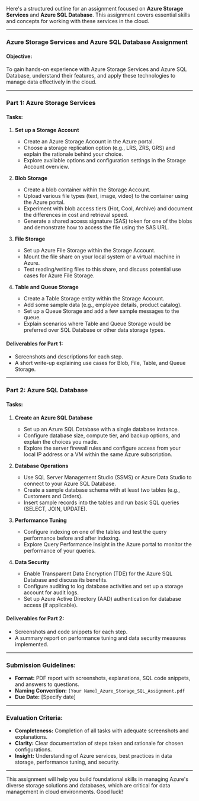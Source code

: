 Here's a structured outline for an assignment focused on **Azure Storage Services** and **Azure SQL Database**. This assignment covers essential skills and concepts for working with these services in the cloud.

---

### **Azure Storage Services and Azure SQL Database Assignment**

#### **Objective:**
To gain hands-on experience with Azure Storage Services and Azure SQL Database, understand their features, and apply these technologies to manage data effectively in the cloud.

---

### **Part 1: Azure Storage Services**

#### **Tasks:**

1. **Set up a Storage Account**
   - Create an Azure Storage Account in the Azure portal.
   - Choose a storage replication option (e.g., LRS, ZRS, GRS) and explain the rationale behind your choice.
   - Explore available options and configuration settings in the Storage Account overview.

2. **Blob Storage**
   - Create a blob container within the Storage Account.
   - Upload various file types (text, image, video) to the container using the Azure portal.
   - Experiment with blob access tiers (Hot, Cool, Archive) and document the differences in cost and retrieval speed.
   - Generate a shared access signature (SAS) token for one of the blobs and demonstrate how to access the file using the SAS URL.

3. **File Storage**
   - Set up Azure File Storage within the Storage Account.
   - Mount the file share on your local system or a virtual machine in Azure.
   - Test reading/writing files to this share, and discuss potential use cases for Azure File Storage.

4. **Table and Queue Storage**
   - Create a Table Storage entity within the Storage Account.
   - Add some sample data (e.g., employee details, product catalog).
   - Set up a Queue Storage and add a few sample messages to the queue.
   - Explain scenarios where Table and Queue Storage would be preferred over SQL Database or other data storage types.

#### **Deliverables for Part 1:**
   - Screenshots and descriptions for each step.
   - A short write-up explaining use cases for Blob, File, Table, and Queue Storage.

---

### **Part 2: Azure SQL Database**

#### **Tasks:**

1. **Create an Azure SQL Database**
   - Set up an Azure SQL Database with a single database instance.
   - Configure database size, compute tier, and backup options, and explain the choices you made.
   - Explore the server firewall rules and configure access from your local IP address or a VM within the same Azure subscription.

2. **Database Operations**
   - Use SQL Server Management Studio (SSMS) or Azure Data Studio to connect to your Azure SQL Database.
   - Create a sample database schema with at least two tables (e.g., Customers and Orders).
   - Insert sample records into the tables and run basic SQL queries (SELECT, JOIN, UPDATE).

3. **Performance Tuning**
   - Configure indexing on one of the tables and test the query performance before and after indexing.
   - Explore Query Performance Insight in the Azure portal to monitor the performance of your queries.

4. **Data Security**
   - Enable Transparent Data Encryption (TDE) for the Azure SQL Database and discuss its benefits.
   - Configure auditing to log database activities and set up a storage account for audit logs.
   - Set up Azure Active Directory (AAD) authentication for database access (if applicable).

#### **Deliverables for Part 2:**
   - Screenshots and code snippets for each step.
   - A summary report on performance tuning and data security measures implemented.

---

### **Submission Guidelines:**

- **Format:** PDF report with screenshots, explanations, SQL code snippets, and answers to questions.
- **Naming Convention:** `[Your Name]_Azure_Storage_SQL_Assignment.pdf`
- **Due Date:** [Specify date]

---

### **Evaluation Criteria:**

- **Completeness:** Completion of all tasks with adequate screenshots and explanations.
- **Clarity:** Clear documentation of steps taken and rationale for chosen configurations.
- **Insight:** Understanding of Azure services, best practices in data storage, performance tuning, and security.

--- 

This assignment will help you build foundational skills in managing Azure's diverse storage solutions and databases, which are critical for data management in cloud environments. Good luck!
